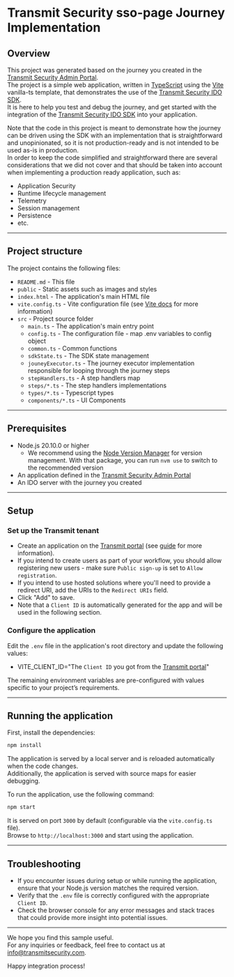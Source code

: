# Transmit Security sso-page Journey Implementation

## Overview

This project was generated based on the journey you created in the [Transmit Security Admin Portal](https://portal.transmitsecurity.io/).  
The project is a simple web application, written in [TypeScript](https://www.typescriptlang.org/) using the [Vite](https://vitejs.dev/guide/#trying-vite-online) vanilla-ts template, that demonstrates the use of the [Transmit Security IDO SDK](https://developer.transmitsecurity.com/sdk-ref/idosdk/overview/).  
It is here to help you test and debug the journey, and get started with the integration of the [Transmit Security IDO SDK](https://developer.transmitsecurity.com/sdk-ref/idosdk/overview/) into your application.

Note that the code in this project is meant to demonstrate how the journey can be driven using the SDK
with an implementation that is straightforward and unopinionated, so it is not production-ready and is not intended to be used as-is in production.  
In order to keep the code simplified and straightforward there are several considerations that we did not cover and that should be
taken into account when implementing a production ready application, such as:

- Application Security
- Runtime lifecycle management
- Telemetry
- Session management
- Persistence
- etc.

---

## Project structure

The project contains the following files:

- `README.md` - This file
- `public` - Static assets such as images and styles
- `index.html` - The application's main HTML file
- `vite.config.ts` - Vite configuration file (see [Vite docs](https://vitejs.dev/config/) for more information)
- `src` - Project source folder
  - `main.ts` - The application's main entry point
  - `config.ts` - The configuration file - map .env variables to config object
  - `common.ts` - Common functions
  - `sdkState.ts` - The SDK state management
  - `jouneyExecutor.ts` - The journey executor implementation responsible for looping through the journey steps
  - `stepHandlers.ts` - A step handlers map
  - `steps/*.ts` - The step handlers implementations
  - `types/*.ts` - Typescript types
  - `components/*.ts` - UI Components

---

## Prerequisites

- Node.js 20.10.0 or higher
  - We recommend using the [Node Version Manager](https://github.com/nvm-sh/nvm/blob/master/README.md) for version management. With that package, you can run `nvm use` to switch to the recommended version
- An application defined in the [Transmit Security Admin Portal](https://portal.transmitsecurity.io/)
- An IDO server with the journey you created

---

## Setup

### Set up the Transmit tenant

- Create an application on the [Transmit portal](https://portal.identity.security/applications) (see [guide](https://developer.transmitsecurity.com/guides/user/create_new_application) for more information).
- If you intend to create users as part of your workflow, you should allow registering new users - make sure `Public sign-up` is set to `Allow registration`.
- If you intend to use hosted solutions where you'll need to provide a redirect URI, add the URIs to the `Redirect URIs` field.
- Click "Add" to save.
- Note that a `Client ID` is automatically generated for the app and will be used in the following section.

### Configure the application

Edit the `.env` file in the application's root directory and update the following values:

- VITE_CLIENT_ID="The `Client ID` you got from the [Transmit portal](https://portal.identity.security/)"

The remaining environment variables are pre-configured with values specific to your project’s requirements.

---

## Running the application

First, install the dependencies:

```bash
npm install
```

The application is served by a local server and is reloaded automatically when the code changes.  
Additionally, the application is served with source maps for easier debugging.

To run the application, use the following command:

```bash
npm start
```

It is served on port `3000` by default (configurable via the `vite.config.ts` file).  
Browse to `http://localhost:3000` and start using the application.

---

## Troubleshooting

- If you encounter issues during setup or while running the application, ensure that your Node.js version matches the required version.
- Verify that the `.env` file is correctly configured with the appropriate `Client ID`.
- Check the browser console for any error messages and stack traces that could provide more insight into potential issues.

---

We hope you find this sample useful.  
For any inquiries or feedback, feel free to contact us at [info@transmitsecurity.com](mailto:info@transmitsecurity.com).

Happy integration process!
